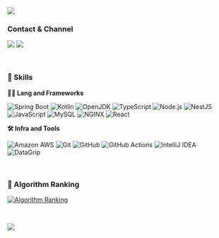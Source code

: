 <img src="https://capsule-render.vercel.app/api?type=shark&color=9187FF&height=250&section=header&text=Suyeon%20Son&fontSize=70&animation=fadeIn&fontColor=FFFFFF&fontAlignY=40" />

### Contact & Channel

<a href="https://suyeoniii.tistory.com/"><img src="https://img.shields.io/badge/Blog-000000?style=flat-square&logo=Storyblok&logoColor=white"/></a>
<a href="mailto:ssy4230@gmail.com"><img src="https://img.shields.io/badge/Gmail-EA4335?style=flat-square&logo=Gmail&logoColor=white"/></a>

<br/>
  
### 🦾 Skills
**🧑‍💻 Lang and Frameworks**

![Spring Boot](https://img.shields.io/badge/springboot-6DB33F.svg?&style=for-the-badge&logo=springboot&logoColor=white) ![Kotlin](https://img.shields.io/badge/kotlin-7F52FF.svg?&style=for-the-badge&logo=kotlin&logoColor=white) ![OpenJDK](https://img.shields.io/badge/openjdk-437291.svg?&style=for-the-badge&logo=openjdk&logoColor=white) ![TypeScript](https://img.shields.io/badge/typescript-3178C6.svg?&style=for-the-badge&logo=typescript&logoColor=white) ![Node.js](https://img.shields.io/badge/node.js-339933.svg?&style=for-the-badge&logo=nodedotjs&logoColor=white) ![NestJS](https://img.shields.io/badge/nestjs-E0234E.svg?&style=for-the-badge&logo=nestjs&logoColor=white) ![JavaScript](https://img.shields.io/badge/javascript-F7DF1E.svg?&style=for-the-badge&logo=javascript&logoColor=white) ![MySQL](https://img.shields.io/badge/mysql-4479A1.svg?&style=for-the-badge&logo=mysql&logoColor=white) ![NGINX](https://img.shields.io/badge/nginx-009639.svg?&style=for-the-badge&logo=nginx&logoColor=white) ![React](https://img.shields.io/badge/react-61DAFB.svg?&style=for-the-badge&logo=react&logoColor=white)

**🛠️ Infra and Tools**

![Amazon AWS](https://img.shields.io/badge/amazonaws-232F3E.svg?&style=for-the-badge&logo=amazonaws&logoColor=white) ![Git](https://img.shields.io/badge/git-F05032.svg?&style=for-the-badge&logo=git&logoColor=white) ![GitHub](https://img.shields.io/badge/github-181717.svg?&style=for-the-badge&logo=github&logoColor=white) ![GitHub Actions](https://img.shields.io/badge/githubactions-2088FF.svg?&style=for-the-badge&logo=githubactions&logoColor=white) ![IntelliJ IDEA](https://img.shields.io/badge/intellijidea-000000.svg?&style=for-the-badge&logo=intellijidea&logoColor=white) ![DataGrip](https://img.shields.io/badge/datagrip-000000.svg?&style=for-the-badge&logo=datagrip&logoColor=white)

<br/>

### 🚩 Algorithm Ranking

[![Algorithm Ranking](https://mazassumnida.wtf/api/v2/generate_badge?boj=ssy4230)](https://solved.ac/profile/ssy4230)

<br/>

<a href="https://hits.seeyoufarm.com"><img src="https://hits.seeyoufarm.com/api/count/incr/badge.svg?url=https%3A%2F%2Fgithub.com%2Fsuyeoniii&count_bg=%238E7FF7&title_bg=%23555555&icon=github.svg&icon_color=%23E7E7E7&title=hits&edge_flat=false"/></a>
